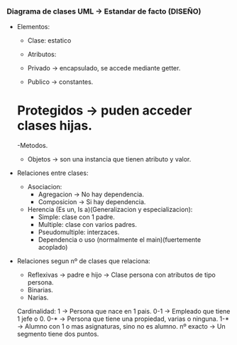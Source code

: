 ### Diagrama de clases UML -> Estandar de facto (DISEÑO)

- Elementos:
    
    - Clase: estatico
    
    - Atributos:
    
    - Privado -> encapsulado, se accede mediante getter.
    
    + Publico -> constantes.
    
    # Protegidos -> puden acceder clases hijas.
    
    -Metodos.
    
    - Objetos -> son una instancia que tienen atributo y valor.
    
- Relaciones entre clases:
    - Asociacion:
        - Agregacion -> No hay dependencia.
        - Composicion -> Si hay dependencia.
    - Herencia (Es un, Is a)(Generalizacion y especializacion):
        - Simple: clase con 1 padre.
        - Multiple: clase con varios padres.
        - Pseudomultiple: interzaces.
        - Dependencia o uso (normalmente el main)(fuertemente acoplado)
- Relaciones segun nº de clases que relaciona:
    - Reflexivas -> padre e hijo -> Clase persona con atributos de tipo persona.
    - Binarias.
    - Narias.
    
    Cardinalidad:
    1 -> Persona que nace en 1 pais.
    0-1 -> Empleado que tiene 1 jefe o 0.
    0-* -> Persona que tiene una propiedad, varias o ninguna.
    1-* -> Alumno con 1 o mas asignaturas, sino no es alumno.
    nº exacto -> Un segmento tiene dos puntos.

